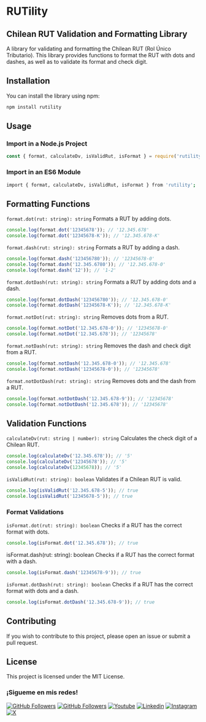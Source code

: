 # RUTility
## Chilean RUT Validation and Formatting Library

A library for validating and formatting the Chilean RUT (Rol Único Tributario). This library provides functions to format the RUT with dots and dashes, as well as to validate its format and check digit.

## Installation

You can install the library using npm:

```sh
npm install rutility
```

## Usage

### Import in a Node.js Project
```javascript
const { format, calculateDv, isValidRut, isFormat } = require('rutility');
```

### Import in an ES6 Module
```sh
import { format, calculateDv, isValidRut, isFormat } from 'rutility';
```

## Formatting Functions
`format.dot(rut: string): string`
Formats a RUT by adding dots.

```javascript
console.log(format.dot('12345678')); // '12.345.678'
console.log(format.dot('12345678-K')); // '12.345.678-K'
```

`format.dash(rut: string): string`
Formats a RUT by adding a dash.

```javascript
console.log(format.dash('123456780')); // '12345678-0'
console.log(format.dash('12.345.6780')); // '12.345.678-0'
console.log(format.dash('12')); // '1-2'
```

`format.dotDash(rut: string): string`
Formats a RUT by adding dots and a dash.

```javascript
console.log(format.dotDash('123456780')); // '12.345.678-0'
console.log(format.dotDash('12345678-K')); // '12.345.678-K'
```

`format.notDot(rut: string): string`
Removes dots from a RUT.

```javascript
console.log(format.notDot('12.345.678-0')); // '12345678-0'
console.log(format.notDot('12.345.678')); // '12345678'
```

`format.notDash(rut: string): string`
Removes the dash and check digit from a RUT.

```javascript
console.log(format.notDash('12.345.678-0')); // '12.345.678'
console.log(format.notDash('12345678-0')); // '12345678'
```

`format.notDotDash(rut: string): string`
Removes dots and the dash from a RUT.

```javascript
console.log(format.notDotDash('12.345.678-9')); // '12345678'
console.log(format.notDotDash('12.345.678')); // '12345678'
```

## Validation Functions
`calculateDv(rut: string | number): string`
Calculates the check digit of a Chilean RUT.

```javascript
console.log(calculateDv('12.345.678')); // '5'
console.log(calculateDv('12345678')); // '5'
console.log(calculateDv(12345678)); // '5'
```

`isValidRut(rut: string): boolean`
Validates if a Chilean RUT is valid.

```javascript
console.log(isValidRut('12.345.678-5')); // true
console.log(isValidRut('12345678-5')); // true
```

### Format Validations
`isFormat.dot(rut: string): boolean`
Checks if a RUT has the correct format with dots.

``` javascript
console.log(isFormat.dot('12.345.678')); // true
```

isFormat.dash(rut: string): boolean
Checks if a RUT has the correct format with a dash.

``` javascript
console.log(isFormat.dash('12345678-9')); // true
```

`isFormat.dotDash(rut: string): boolean`
Checks if a RUT has the correct format with dots and a dash.

```javascript
console.log(isFormat.dotDash('12.345.678-9')); // true
```

## Contributing
If you wish to contribute to this project, please open an issue or submit a pull request.

## License
This project is licensed under the MIT License.

### ¡Sigueme en mis redes!

[![GitHub Followers](https://img.shields.io/github/followers/pedroelhumano?style=social)](https://github.com/pedroelhumano)
[![GitHub Followers](https://img.shields.io/github/stars/pedroelhumano?style=social)](https://github.com/pedroelhumano)
[![Youtube](https://img.shields.io/badge/Youtube-FF0000?&logo=Youtube&logoColor=white&labelColor=101010)](https://www.youtube.com/channel/UCwISu2hFg7EpOIZ8aV7iS6g?sub_confirmation=1)
[![Linkedin](https://img.shields.io/badge/Linkedin-00d8fd?&logo=linkedin&logoColor=white&labelColor=101010)](https://www.linkedin.com/in/pedroelhumano/)
[![Instagram](https://img.shields.io/badge/Instagram-E4405F?&logo=instagram&logoColor=white&labelColor=101010)](https://www.instagram.com/pedroelhumano/)
[![X](https://img.shields.io/badge/X-14171A?&logo=x&logoColor=white&labelColor=101010)](https://www.x.com/pedroelhumano)
